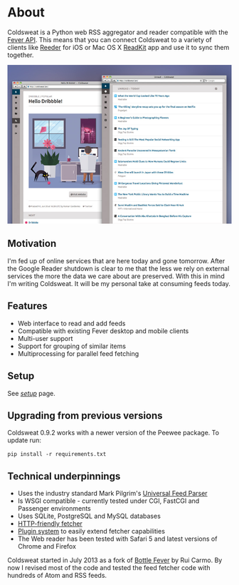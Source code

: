 # About

Coldsweat is a Python web RSS aggregator and reader compatible with the [Fever API][f]. This means that you can connect Coldsweat to a variety of clients like [Reeder][r] for iOS or Mac OS X [ReadKit][rk] app and use it to sync them together.

![Screenshot](screenshots/coldsweat-0.9.2.jpg)

## Motivation

I'm fed up of online services that are here today and gone tomorrow. After the Google Reader shutdown is clear to me that the less we rely on external services the more the data we care about are preserved. With this in mind I'm writing Coldsweat. It will be my personal take at consuming feeds today.

## Features

* Web interface to read and add feeds
* Compatible with existing Fever desktop and mobile clients
* Multi-user support
* Support for grouping of similar items
* Multiprocessing for parallel feed fetching

## Setup

See _[setup]_ page.

## Upgrading from previous versions

Coldsweat 0.9.2 works with a newer version of the Peewee package. To update run: 

    pip install -r requirements.txt

## Technical underpinnings

* Uses the industry standard Mark Pilgrim's [Universal Feed Parser][fp]
* Is WSGI compatible - currently tested under CGI, FastCGI and Passenger environments
* Uses SQLite, PostgreSQL and MySQL databases
* [HTTP-friendly fetcher][ff]
* [Plugin system][plugin] to easily extend fetcher capabilities
* The Web reader has been tested with Safari 5 and latest versions of Chrome and Firefox

Coldsweat started in July 2013 as a fork of [Bottle Fever][b] by Rui Carmo. By now I revised most of the code and tested the feed fetcher code with hundreds of Atom and RSS feeds.



[fp]: https://pypi.python.org/pypi/feedparser/
[f]: http://www.feedafever.com/
[s]: https://github.com/passiomatic/coldsweat
[b]: https://github.com/rcarmo/bottle-fever
[rk]: http://readkitapp.com/
[r]: http://reederapp.com/
[ff]: https://github.com/passiomatic/coldsweat/wiki/Fetcher-features
[setup]: https://github.com/passiomatic/coldsweat/wiki/Setup
[i37]: https://github.com/passiomatic/coldsweat/issues/37
[i3]: https://github.com/passiomatic/coldsweat/issues/3
[plugin]: https://github.com/passiomatic/coldsweat/wiki/Fetcher-Plugin-Interface